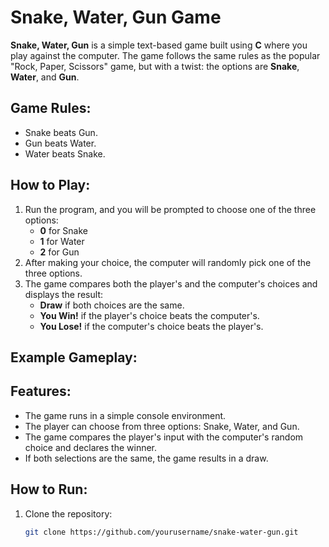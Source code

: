 # Snake, Water, Gun Game

**Snake, Water, Gun** is a simple text-based game built using **C** where you play against the computer. The game follows the same rules as the popular "Rock, Paper, Scissors" game, but with a twist: the options are **Snake**, **Water**, and **Gun**.

## Game Rules:
- Snake beats Gun.
- Gun beats Water.
- Water beats Snake.

## How to Play:
1. Run the program, and you will be prompted to choose one of the three options:
   - **0** for Snake
   - **1** for Water
   - **2** for Gun
2. After making your choice, the computer will randomly pick one of the three options.
3. The game compares both the player's and the computer's choices and displays the result:
   - **Draw** if both choices are the same.
   - **You Win!** if the player's choice beats the computer's.
   - **You Lose!** if the computer's choice beats the player's.

## Example Gameplay:

## Features:
- The game runs in a simple console environment.
- The player can choose from three options: Snake, Water, and Gun.
- The game compares the player's input with the computer's random choice and declares the winner.
- If both selections are the same, the game results in a draw.

## How to Run:
1. Clone the repository:
   ```bash
   git clone https://github.com/yourusername/snake-water-gun.git


